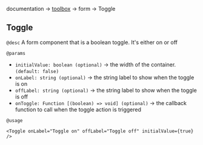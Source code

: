 documentation → [toolbox](../toolbox.md) → form → Toggle

## Toggle

`@desc` A form component that is a boolean toggle. It's either on or off

`@params`
- `initialValue: boolean (optional)` → the width of the container. `(default: false)`
- `onLabel: string (optional)` → the string label to show when the toggle is on
- `offLabel: string (optional)` → the string label to show when the toggle is off
- `onToggle: Function [(boolean) => void] (optional)` → the callback function to call when the toggle action is triggered

`@usage`
```
<Toggle onLabel="Toggle on" offLabel="Toggle off" initialValue={true} />
```
